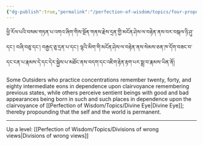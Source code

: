 ```yaml
---
{"dg-publish":true,"permalink":"/perfection-of-wisdom/topics/four-proponents-of-permanence/"}
---
```


ཕྱི་རོལ་པའི་བསམ་གཏན་པ་འགའ་ཞིག་གིས་སྔོན་གནས་རྗེས་དྲན་གྱི་མངོན་ཤེས་ལ་བརྟེན་ནས་བར་བསྐལ་ཉི་ཤུ་དང༌། བཞི་བཅུ་དང༌། བརྒྱད་ཅུ་དྲན་པ་དང༌། ལྷའི་མིག་གི་མངོན་ཤེས་ལ་བརྟེན་ནས་སེམས་ཅན་ཁ་དོག་བཟང་བ་དང་ངན་པ་རྣམས་དེ་དང་དེར་སྐྱེས་པ་མཐོང་ནས་བདག་དང་འཇིག་རྟེན་རྟག་པར་སྨྲ་བ་རྣམས་ཡིན་ནོ།

Some Outsiders who practice concentrations remember twenty, forty, and eighty intermediate eons in dependence upon clairvoyance remembering previous states, while others perceive sentient beings with good and bad appearances being born in such and such places in dependence upon the clairvoyance of [[Perfection of Wisdom/Topics/Divine Eye\|Divine Eye]]; thereby propounding that the self and the world is permanent.


---
Up a level: [[Perfection of Wisdom/Topics/Divisions of wrong views\|Divisions of wrong views]]